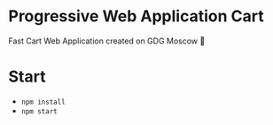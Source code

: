 # Progressive Web Application Cart 

Fast Cart Web Application created on GDG Moscow 🚀


# Start

* `npm install`
* `npm start`
